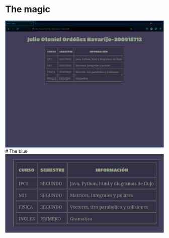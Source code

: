 # The magic
<img src="https://github.com/mainmoon/IPC1-Tarea1_200915712/blob/master/captura1.png" />
# The blue
<img src="https://github.com/mainmoon/IPC1-Tarea1_200915712/blob/master/captura2.png" />

